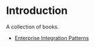 # Introduction
A collection of books.

* [Enterprise Integration Patterns](resources/books/Frank_Leymann-Enterprise_Integration_Patterns_Designing_Building_And_Deploying_Messaging_Solutions-Prentice_Hall.md)
